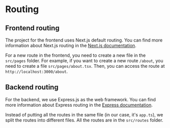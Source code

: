 # Routing

## Frontend routing

The project for the frontend uses Next.js default routing. You can find more information about Next.js routing in the [Next.js documentation](https://nextjs.org/docs/routing/introduction).

For a new route in the frontend, you need to create a new file in the `src/pages` folder. For example, if you want to create a new route `/about`, you need to create a file `src/pages/about.tsx`. Then, you can access the route at `http://localhost:3000/about`.

## Backend routing

For the backend, we use Express.js as the web framework. You can find more information about Express routing in the [Express documentation](https://expressjs.com/en/guide/routing.html).

Instead of putting all the routes in the same file (in our case, it's `app.ts`), we split the routes into different files. All the routes are in the `src/routes` folder.
